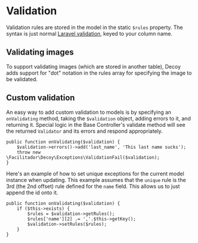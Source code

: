 # Validation

Validation rules are stored in the model in the static `$rules` property.  The syntax is just  normal [Laravel validation](https://laravel.com/docs/5.3/validation#available-validation-rules), keyed to your column name.

## Validating images

To support validating images (which are stored in another table), Decoy adds support for "dot" notation in the rules array for specifying the image to be validated.

## Custom validation

An easy way to add custom validation to models is by specifying an `onValidating` method, taking the `$validation` object, adding errors to it, and returning it.  Special logic in the Base Controller's validate method will see the returned `Validator` and its errors and respond appropriately.

	public function onValidating($validation) {
		$validation->errors()->add('last_name', 'This last name sucks');
		throw new \Facilitador\Decoy\Exceptions\ValidationFail($validation);
	}

Here's an example of how to set unique exceptions for the current model instance when updating.  This example assumes that the `unique` rule is the 3rd (the 2nd offset) rule defined for the `name` field.  This allows us to just append the id onto it.


	public function onValidating($validation) {
		if ($this->exists) {
			$rules = $validation->getRules();
			$rules['name'][2] .= ','.$this->getKey();
			$validation->setRules($rules);
		}
	}

